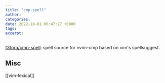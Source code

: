 ```yaml
---
title: "cmp-spell"
author: 
categories: 
date: 2022-10-01 06:47:27 +0800
tags: 
excerpt: 
---
```






[f3fora/cmp-spell](https://github.com/f3fora/cmp-spell): spell source for nvim-cmp based on vim's spellsuggest.






## Misc

[[vim-lexical]]




